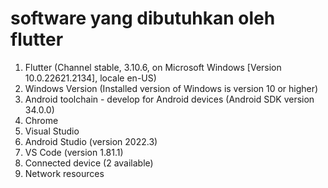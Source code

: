 # software yang dibutuhkan oleh flutter

1. Flutter (Channel stable, 3.10.6, on Microsoft Windows [Version 10.0.22621.2134], locale en-US)
2. Windows Version (Installed version of Windows is version 10 or higher)
3. Android toolchain - develop for Android devices (Android SDK version 34.0.0)
4. Chrome
5. Visual Studio
6. Android Studio (version 2022.3)
7. VS Code (version 1.81.1)
8. Connected device (2 available)
9. Network resources
